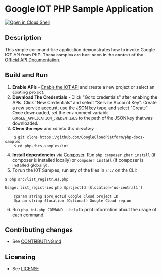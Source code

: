 # Google IOT PHP Sample Application

[![Open in Cloud Shell][shell_img]][shell_link]

[shell_img]: http://gstatic.com/cloudssh/images/open-btn.svg
[shell_link]: https://console.cloud.google.com/cloudshell/open?git_repo=https://github.com/googlecloudplatform/php-docs-samples&page=editor&working_dir=iot

## Description

This simple command-line application demonstrates how to invoke Google
IOT API from PHP. These samples are best seen in the context of the
[Official API Documentation](https://cloud.google.com/iot/docs).

## Build and Run
1.  **Enable APIs** - [Enable the IOT API](
    https://console.cloud.google.com/flows/enableapi?apiid=iot.googleapis.com)
    and create a new project or select an existing project.
2.  **Download The Credentials** - Click "Go to credentials" after enabling the APIs. Click
    "New Credentials"
    and select "Service Account Key". Create a new service account, use the JSON key type, and
    select "Create". Once downloaded, set the environment variable `GOOGLE_APPLICATION_CREDENTIALS`
    to the path of the JSON key that was downloaded.
3.  **Clone the repo** and cd into this directory
```
    $ git clone https://github.com/GoogleCloudPlatform/php-docs-samples
    $ cd php-docs-samples/iot
```
4.  **Install dependencies** via [Composer](http://getcomposer.org/doc/00-intro.md).
    Run `php composer.phar install` (if composer is installed locally) or `composer install`
    (if composer is installed globally).
5.  To run the IOT Samples, run any of the files in `src/` on the CLI:
```
$ php src/list_registries.php

Usage: list_registries.php $projectId [$location='us-central1']

    @param string $projectId Google Cloud project ID
    @param string $location (Optional) Google Cloud region
```


6. Run `php iot.php COMMAND --help` to print information about the usage of each command.

## Contributing changes

* See [CONTRIBUTING.md](../CONTRIBUTING.md)

## Licensing

* See [LICENSE](../LICENSE)
